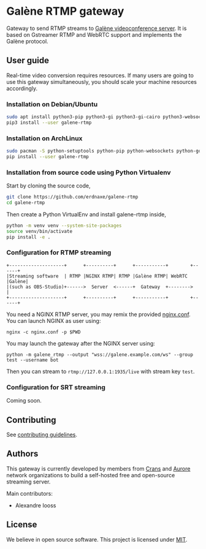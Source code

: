 # Galène RTMP gateway

Gateway to send RTMP streams to
[Galène videoconference server](https://galene.org/).
It is based on Gstreamer RTMP and WebRTC support and implements the Galène
protocol.

## User guide

Real-time video conversion requires resources. If many users are going to use
this gateway simultaneously, you should scale your machine resources
accordingly.

### Installation on Debian/Ubuntu

```bash
sudo apt install python3-pip python3-gi python3-gi-cairo python3-websockets gir1.2-gst-plugins-bad-1.0 gstreamer1.0-plugins-good gstreamer1.0-plugins-bad gstreamer1.0-nice
pip3 install --user galene-rtmp
```

### Installation on ArchLinux

```bash
sudo pacman -S python-setuptools python-pip python-websockets python-gobject gobject-introspection gst-python gst-plugins-base gst-plugins-bad
pip install --user galene-rtmp
```

### Installation from source code using Python Virtualenv

Start by cloning the source code,

```bash
git clone https://github.com/erdnaxe/galene-rtmp
cd galene-rtmp
```

Then create a Python VirtualEnv and install galene-rtmp inside,

```bash
python -m venv venv --system-site-packages
source venv/bin/activate
pip install -e .
```

### Configuration for RTMP streaming

```
+--------------------+      +----------+      +-----------+        +------+
|Streaming software  | RTMP |NGINX RTMP| RTMP |Galène RTMP| WebRTC |Galène|
|(such as OBS-Studio)+------>  Server  <------+  Gateway  +-------->      |
+--------------------+      +----------+      +-----------+        +------+
```

You need a NGINX RTMP server, you may remix the provided
[nginx.conf](./docs/nginx.conf). You can launch NGINX as user using:

```
nginx -c nginx.conf -p $PWD
```

You may launch the gateway after the NGINX server using:

```
python -m galene_rtmp --output "wss://galene.example.com/ws" --group test --username bot
```

Then you can stream to `rtmp://127.0.0.1:1935/live` with stream key `test`.

### Configuration for SRT streaming

Coming soon.

## Contributing

See [contributing guidelines](./CONTRIBUTING.md).

## Authors

This gateway is currently developed by members from
[Crans](https://www.crans.org/)
and [Aurore](https://auro.re/) network organizations to build a self-hosted
free and open-source streaming server.

Main contributors:

-   Alexandre Iooss

## License

We believe in open source software.
This project is licensed under [MIT](./LICENSE.txt).
